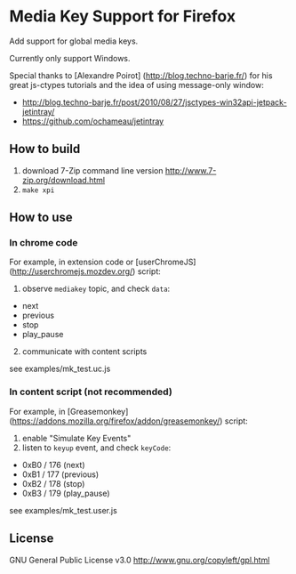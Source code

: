 # Media Key Support for Firefox

Add support for global media keys.

Currently only support Windows.

Special thanks to [Alexandre Poirot] (http://blog.techno-barje.fr/) for his great js-ctypes tutorials and the idea of using message-only window:

- http://blog.techno-barje.fr/post/2010/08/27/jsctypes-win32api-jetpack-jetintray/
- https://github.com/ochameau/jetintray

## How to build

1. download 7-Zip command line version http://www.7-zip.org/download.html
2. `make xpi`

## How to use

### In chrome code

For example, in extension code or [userChromeJS] (http://userchromejs.mozdev.org/) script:

1. observe `mediakey` topic, and check `data`:
  * next
  * previous
  * stop
  * play_pause
2. communicate with content scripts

see examples/mk_test.uc.js

### In content script (not recommended)

For example, in [Greasemonkey] (https://addons.mozilla.org/firefox/addon/greasemonkey/) script:

1. enable "Simulate Key Events"
2. listen to `keyup` event, and check `keyCode`:
  * 0xB0 / 176 (next)
  * 0xB1 / 177 (previous)
  * 0xB2 / 178 (stop)
  * 0xB3 / 179 (play_pause)

see examples/mk_test.user.js

## License

GNU General Public License v3.0
http://www.gnu.org/copyleft/gpl.html
